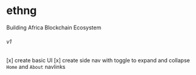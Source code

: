 # ethng
Building Africa Blockchain Ecosystem

###### v1
[x] create basic UI 
[x] create side nav with toggle to expand and collapse `Home` and `About` navlinks
